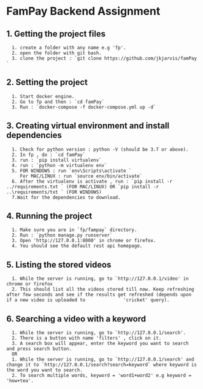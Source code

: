 # FamPay Backend Assignment

## 1. Getting the project files
      1. create a folder with any name e.g 'fp'.
      2. open the folder with git bash.
      3. clone the project : `git clone https://github.com/jkjarvis/famPay `

## 2. Setting the project
      1. Start docker engine.
      2. Go to fp and then : `cd famPay`
      3. Run : `docker-compose -f docker-compose.yml up -d`

## 3. Creating virtual environment and install dependencies
      1. Check for python version : python -V (should be 3.7 or above).
      2. In fp , do : `cd famPay`
      3. run : `pip install virtualenv`
      4. run : `python -m virtualenv env`
      5. FOR WINDOWS : run `env\Scripts\activate `
         For MAC/LINUX : run `source env/bin/activate`
      6. After the virtualenv is activate , run : `pip install -r ../requirements.txt ` (FOR MAC/LINUX) OR `pip install -r ..\requirements/txt ` (FOR WINDOWS)
      7.Wait for the dependencies to download.

## 4. Running the project
      1. Make sure you are in `fp/fampay` directory.
      2. Run : `python manage.py runserver`
      3. Open 'http://127.0.0.1:8000' in chrome or firefox.
      4. You should see the default rest api homepage.

## 5. Listing the stored videos
      1. While the server is running, go to `http://127.0.0.1/video' in chrome or firefox
      2. This should list all the videos stored till now. Keep refreshing after few seconds and see if the results get refreshed (depends upon if a new video is uploaded to              'cricket' query).

## 6. Searching a video with a keyword
      1. While the server is running, go to `http://127.0.0.1/search'.
      2. There is a button with name 'filters' , click on it.
      3. A search box will appear, enter the keyword you want to search and press search button.
      OR
      1. While the server is running, go to `http://127.0.0.1/search' and change it to `http://127.0.0.1/search?search=keyword` where keyword is the word you want to search.
      2. To search multiple words, keyword = 'word1+word2' e.g keyword = 'how+tea'.
      
